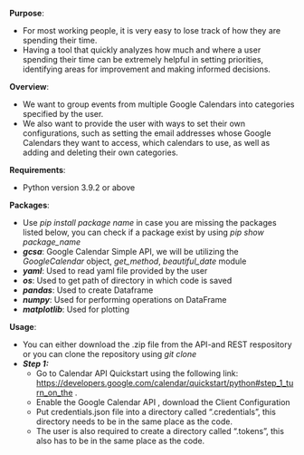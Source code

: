 **Purpose**:
- For most working people, it is very easy to lose track of how they are spending their time. 
- Having a tool that quickly analyzes how much and where a user spending their time can be extremely helpful in setting priorities, identifying areas for improvement and making informed decisions. 

**Overview**:
- We want to group events from multiple Google Calendars into categories specified by the user. 
- We also want to provide the user with ways to set their own configurations, such as setting the email addresses whose Google Calendars they want to access, which calendars to use, as well as adding and deleting their own categories.

**Requirements**:
- Python version 3.9.2 or above

**Packages**:
- Use *pip install package name* in case you are missing the packages listed below, you can check if a package exist by using *pip show package_name*
- ***gcsa***: Google Calendar Simple API, we  will be utilizing the *GoogleCalendar* object, *get_method*, *beautiful_date* module
- ***yaml***: Used to read yaml file provided by the user
- ***os***: Used to get path of directory in which code is saved
- ***pandas***: Used to create Dataframe
- ***numpy***: Used for performing operations on DataFrame
- ***matplotlib***: Used for plotting

**Usage**:
- You can either download the .zip file from the API-and REST respository or you can clone the repository using *git clone*
- ***Step 1:***   
  - Go to Calendar API Quickstart using the following link: https://developers.google.com/calendar/quickstart/python#step_1_turn_on_the . 
  - Enable the Google Calendar API , download the Client Configuration 
  - Put credentials.json file into a directory called “.credentials”, this directory needs to be in the same place as the code.  
  - The user is also required to create a directory called “.tokens”, this also has to be in the same place as the code.  
